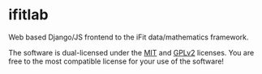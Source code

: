 # ifitlab
Web based Django/JS frontend to the iFit data/mathematics framework.

The software is dual-licensed under the [MIT](LICENSE) and [GPLv2](COPYING) licenses. You are free to the most compatible license for your use of the software!

